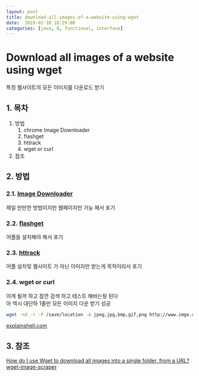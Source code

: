 ```yaml
---
layout: post
title: download-all-images-of-a-website-using-wget
date:  2019-02-10 18:29:00 
categories: [java, 8, functional, interface]
---
```

# Download all images of a website using wget

특정 웹사이트의 모든 이미지를 다운로드 받기  

## 1. 목차

1. 방법
   1. chrome Image Downloader
   2. flashget
   3. httrack
   4. wget or curl
2. 참조

## 2. 방법

### 2.1. [Image Downloader](https://chrome.google.com/webstore/detail/image-downloader/cnpniohnfphhjihaiiggeabnkjhpaldj)

제일 만만한 방법이지만 웹페이지만 가능 해서 포기

### 2.2. [flashget](http://www.flashget.com/index_en.html)

어플을 설치해야 해서 포기

### 2.3. [httrack](https://www.httrack.com/)

어플 설치및 웹사이트 가 아닌 이미지만 받는게 목적이라서 포기

### 2.4. wget or curl

이게 될까 하고 잠깐 검색 하고 테스트 해바는됭 된다  
아 역시 대단하 1줄만 모든 이미지 다운 받기 성공

```bash
wget -nd -r -P /save/location -A jpeg,jpg,bmp,gif,png http://www.imge.com
```

[explainshell.com](https://explainshell.com/explain?cmd=wget+-nd+-r+-P+%2Fsave%2Flocation+-A+jpeg%2Cjpg%2Cbmp%2Cgif%2Cpng+http%3A%2F%2Fandar.co.kr)

## 3. 참조

[How do I use Wget to download all images into a single folder, from a URL?](https://explainshell.com/explain?cmd=wget+-nd+-r+-P+%2Fsave%2Flocation+-A+jpeg%2Cjpg%2Cbmp%2Cgif%2Cpng+http%3A%2F%2Fandar.co.kr)
[wget-image-scraper](https://github.com/eduardschaeli/wget-image-scraper)